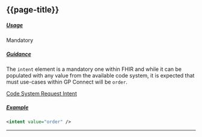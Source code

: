 ## {{page-title}}

<h5><ins>Usage</ins></h5>

<span class="mro-circle mandatory" title="Mandatory"></span> Mandatory


<h5><ins>Guidance</ins></h5>

The `intent` element is a mandatory one within FHIR and while it can be populated with any value from the available code system, it is expected that must use-cases within GP Connect will be `order`.

<i class="fa fa-link"></i> [Code System Request Intent](http://hl7.org/fhir/R4B/valueset-request-intent.html)

<h5><ins>Example</ins></h5>

```xml
<intent value="order" />
```

---
